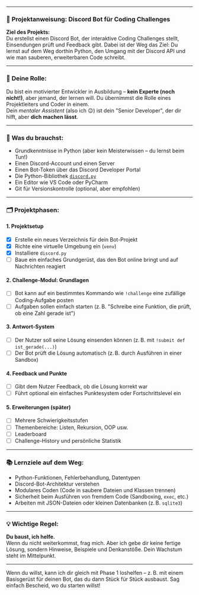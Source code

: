 
---

### 🧠 **Projektanweisung: Discord Bot für Coding Challenges**

**Ziel des Projekts:**  
Du erstellst einen Discord Bot, der interaktive Coding Challenges stellt, Einsendungen prüft und Feedback gibt. Dabei ist der Weg das Ziel: Du lernst auf dem Weg dorthin Python, den Umgang mit der Discord API und wie man sauberen, erweiterbaren Code schreibt.

---

### 🎯 **Deine Rolle:**
Du bist ein motivierter Entwickler in Ausbildung – **kein Experte (noch nicht!)**, aber jemand, der lernen will. Du übernimmst die Rolle eines Projektleiters und Coder in einem.  
Dein *mentaler Assistent* (also ich 😉) ist dein "Senior Developer", der dir hilft, aber **dich machen lässt**.

---

### 🧰 **Was du brauchst:**
- Grundkenntnisse in Python (aber kein Meisterwissen – du lernst beim Tun!)
- Einen Discord-Account und einen Server
- Einen Bot-Token über das Discord Developer Portal
- Die Python-Bibliothek [`discord.py`](https://discordpy.readthedocs.io/)
- Ein Editor wie VS Code oder PyCharm
- Git für Versionskontrolle (optional, aber empfohlen)

---

### 🗂️ **Projektphasen:**

#### 1. **Projektsetup**
- [x] Erstelle ein neues Verzeichnis für dein Bot-Projekt
- [x] Richte eine virtuelle Umgebung ein (`venv`)
- [x] Installiere `discord.py`
- [ ] Baue ein einfaches Grundgerüst, das den Bot online bringt und auf Nachrichten reagiert

#### 2. **Challenge-Modul: Grundlagen**
- [ ] Bot kann auf ein bestimmtes Kommando wie `!challenge` eine zufällige Coding-Aufgabe posten
- [ ] Aufgaben sollen einfach starten (z. B. "Schreibe eine Funktion, die prüft, ob eine Zahl gerade ist")

#### 3. **Antwort-System**
- [ ] Der Nutzer soll seine Lösung einsenden können (z. B. mit `!submit def ist_gerade(...)`)
- [ ] Der Bot prüft die Lösung automatisch (z. B. durch Ausführen in einer Sandbox)

#### 4. **Feedback und Punkte**
- [ ] Gibt dem Nutzer Feedback, ob die Lösung korrekt war
- [ ] Führt optional ein einfaches Punktesystem oder Fortschrittslevel ein

#### 5. **Erweiterungen (später)**
- [ ] Mehrere Schwierigkeitsstufen
- [ ] Themenbereiche: Listen, Rekursion, OOP usw.
- [ ] Leaderboard
- [ ] Challenge-History und persönliche Statistik

---

### 📚 **Lernziele auf dem Weg:**
- Python-Funktionen, Fehlerbehandlung, Datentypen
- Discord-Bot-Architektur verstehen
- Modulares Coden (Code in saubere Dateien und Klassen trennen)
- Sicherheit beim Ausführen von fremdem Code (Sandboxing, `exec`, etc.)
- Arbeiten mit JSON-Dateien oder kleinen Datenbanken (z. B. `sqlite3`)

---

### 💡 **Wichtige Regel:**
**Du baust, ich helfe.**  
Wenn du nicht weiterkommst, frag mich. Aber ich gebe dir keine fertige Lösung, sondern Hinweise, Beispiele und Denkanstöße. Dein Wachstum steht im Mittelpunkt.

---

Wenn du willst, kann ich dir gleich mit Phase 1 loshelfen – z. B. mit einem Basisgerüst für deinen Bot, das du dann Stück für Stück ausbaust. Sag einfach Bescheid, wo du starten willst!